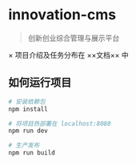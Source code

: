 # innovation-cms

> 创新创业综合管理与展示平台

× 项目介绍及任务分布在 ××文档×× 中

## 如何运行项目

``` bash
# 安装依赖包
npm install

# 将项目热部署在 localhost:8080
npm run dev

# 生产发布
npm run build

```


